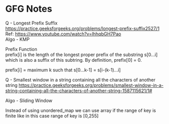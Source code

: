 # GFG Notes

Q - Longest Prefix Suffix<br/>
https://practice.geeksforgeeks.org/problems/longest-prefix-suffix2527/1<br/>
Ref: https://www.youtube.com/watch?v=lhhqbGH7Pao<br/>
Algo - KMP

Prefix Function<br/> 
prefix[i] is the length of the longest proper prefix of the substring s[0...i] which is also a suffix of this subtring.
By definition, prefix[0] = 0.

prefix[i] = maximum k such that 
s[0...k-1] = s[i-(k-1)...i]

Q - Smallest window in a string containing all the characters of another string
https://practice.geeksforgeeks.org/problems/smallest-window-in-a-string-containing-all-the-characters-of-another-string-1587115621/1#<br/>

Algo - Sliding Window

Instead of using unordered_map we can use array if the range of key is finite like in this case range of key is [0,255]
